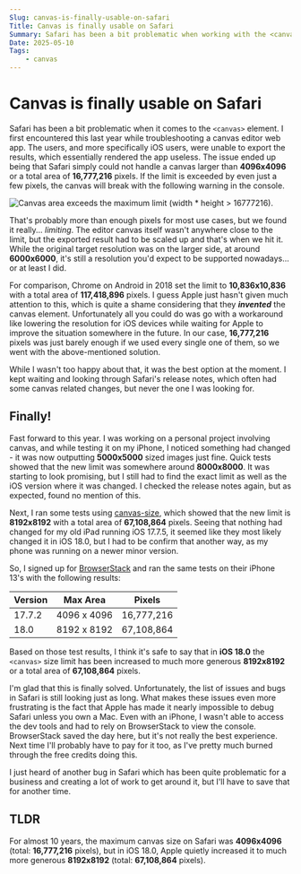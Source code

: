 ```yaml
---
Slug: canvas-is-finally-usable-on-safari
Title: Canvas is finally usable on Safari
Summary: Safari has been a bit problematic when working with the <canvas> element, but after nearly a decade, Apple has finally improved the situation.
Date: 2025-05-10
Tags:
    - canvas
---
```


# Canvas is finally usable on Safari

Safari has been a bit problematic when it comes to the `<canvas>` element.
I first encountered this last year while troubleshooting a canvas editor web app.
The users, and more specifically iOS users, were unable to
export the results, which essentially rendered the app useless.
The issue ended up being that Safari simply could not handle a canvas larger
than **4096x4096** or a total area of **16,777,216** pixels.
If the limit is exceeded by even just a few pixels, the canvas will
break with the following warning in the console.

![Canvas area exceeds the maximum limit (width * height > 16777216).](/assets/images/posts/safari-canvas-error.png)

That's probably more than enough pixels for most use cases, but we found it really... *limiting*.
The editor canvas itself wasn't anywhere close to the limit,
but the exported result had to be scaled up and that's when we hit it.
While the original target resolution was on the larger side, at around **6000x6000**,
it's still a resolution you'd expect to be supported nowadays... or at least I did.

For comparison, Chrome on Android in 2018 set the limit to
**10,836x10,836** with a total area of **117,418,896** pixels.
I guess Apple just hasn't given much attention to this,
which is quite a shame considering that they **_invented_** the canvas element.
Unfortunately all you could do was go with a workaround like lowering the
resolution for iOS devices while waiting for Apple to improve the situation
somewhere in the future. In our case, **16,777,216** pixels was just barely enough
if we used every single one of them, so we went with the above-mentioned solution.

While I wasn't too happy about that, it was the best option at the moment.
I kept waiting and looking through Safari's release notes,
which often had some canvas related changes, but never the one I was looking for.

## Finally!

Fast forward to this year. I was working on a personal project involving canvas,
and while testing it on my iPhone, I noticed something had changed -
it was now outputting **5000x5000** sized images just fine.
Quick tests showed that the new limit was somewhere around **8000x8000**.
It was starting to look promising, but I still had to find
the exact limit as well as the iOS version where it was changed.
I checked the release notes again, but as expected, found no mention of this.

Next, I ran some tests using
<a href="https://www.npmjs.com/package/canvas-size" target="_blank" rel="noopener noreferrer">canvas-size</a>,
which showed that the new limit is **8192x8192** with a total area of **67,108,864** pixels.
Seeing that nothing had changed for my old iPad running iOS 17.7.5,
it seemed like they most likely changed it in iOS 18.0,
but I had to be confirm that another way, as my phone was running on a newer minor version.

So, I signed up for <a href="https://www.browserstack.com/"
target="_blank" rel="noopener noreferrer">BrowserStack</a> and ran the same tests on their
iPhone 13's with the following results:

| Version | Max Area    | Pixels       |
|---------|-------------|--------------|
| 17.7.2  | 4096 x 4096 | 16,777,216   |
| 18.0    | 8192 x 8192 | 67,108,864   |

Based on those test results, I think it's safe to say that
in **iOS 18.0** the `<canvas>` size limit has been increased to
much more generous **8192x8192** or a total area of **67,108,864** pixels.

I'm glad that this is finally solved. Unfortunately, the list of
issues and bugs in Safari is still looking just as long.
What makes these issues even more frustrating is the fact that
Apple has made it nearly impossible to debug Safari unless you own a Mac.
Even with an iPhone, I wasn't able to access the dev tools and had to
rely on BrowserStack to view the console.
BrowserStack saved the day here, but it's not really the best experience.
Next time I'll probably have to pay for it too, as I've pretty much burned
through the free credits doing this.

I just heard of another bug in Safari which has been quite problematic
for a business and creating a lot of work to get around it,
but I'll have to save that for another time.

## TLDR

For almost 10 years, the maximum canvas size on Safari was **4096x4096** (total: **16,777,216** pixels),
but in iOS 18.0, Apple quietly increased it to much more generous **8192x8192** (total: **67,108,864** pixels).
